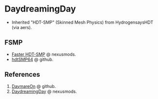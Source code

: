 # DaydreamingDay

- Inherited "HDT-SMP" (Skinned Mesh Physics) from HydrogensaysHDT (via aers).

## FSMP

- [Faster HDT-SMP](https://www.nexusmods.com/skyrimspecialedition/mods/57339) @ nexusmods.
- [hdtSMP64](https://github.com/DaymareOn/hdtSMP64) @ github.

## References

1. [DaymareOn](https://github.com/DaymareOn) @ github.
2. [DaydreamingDay](https://next.nexusmods.com/profile/DaydreamingDay/mods) @ nexusmods.
